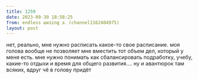 ```yaml
---
title: 1259
date: 2023-09-30 18:58:25
from: endless шизing ⍼ (channel1162404975)
layout: post
---
```


нет, реально, мне нужно расписать какое-то свое расписание. моя голова вообще не позволяет мне вместить тот объем дел, который у меня есть. мне нужно понимать как сбалансировать подработку, учебу, какие-то отдыхи и время для общего развития.... ну и авантюрок там всяких, вдруг чё в голову придёт
